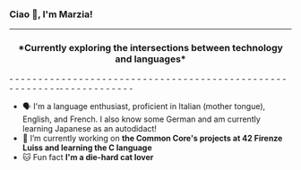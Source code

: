 ### Ciao 👋, I'm Marzia!

- - - - - - - - - - - - - - - - - - - - - - - - - - - - - - - - - - - - - -  - - - - - - - - - - - - - - - - - - -- - - - - - - - - - - - - 
<h3 align="center">*Currently exploring the intersections between technology and languages*</h3>
- - - - - - - - - - - - - - - - - - - - - - - - - - - - - - - - - - - - - -  - - - - - - - - - - - - - - - - - - -- - - - - - - - - - - - - 

- 🗣️ I'm a language enthusiast, proficient in Italian (mother tongue), English, and French. I also know some German and am currently learning Japanese as an autodidact!
- 🔭 I’m currently working on **the Common Core's projects at 42 Firenze Luiss and learning the C language** 
- 🐱 Fun fact **I'm a die-hard cat lover**

<!--
**marzianegro/marzianegro** is a ✨ _special_ ✨ repository because its `README.md` (this file) appears on your GitHub profile.


Here are some ideas to get you started:

- 🔭 I’m currently working on ...
- 🌱 I’m currently learning ...
- 👯 I’m looking to collaborate on ...
- 🤔 I’m looking for help with ...
- 💬 Ask me about ...
- 📫 How to reach me: ...
- 😄 Pronouns: ...
- ⚡ Fun fact: ...
-->
